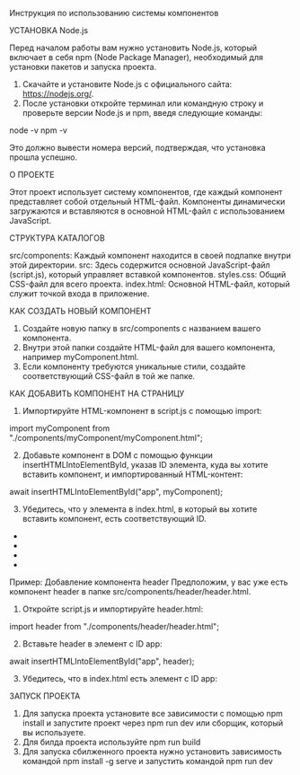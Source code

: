 Инструкция по использованию системы компонентов

УСТАНОВКА Node.js

Перед началом работы вам нужно установить Node.js, который включает в себя npm (Node Package Manager), необходимый для установки пакетов и запуска проекта.

1. Скачайте и установите Node.js с официального сайта: https://nodejs.org/.
2. После установки откройте терминал или командную строку и проверьте версии Node.js и npm, введя следующие команды:

node -v
npm -v

Это должно вывести номера версий, подтверждая, что установка прошла успешно.

О ПРОЕКТЕ

Этот проект использует систему компонентов, где каждый компонент представляет собой отдельный HTML-файл. Компоненты динамически загружаются и вставляются в основной HTML-файл с использованием JavaScript.

СТРУКТУРА КАТАЛОГОВ

src/components: Каждый компонент находится в своей подпапке внутри этой директории.
src: Здесь содержится основной JavaScript-файл (script.js), который управляет вставкой компонентов.
styles.css: Общий CSS-файл для всего проекта.
index.html: Основной HTML-файл, который служит точкой входа в приложение.

КАК СОЗДАТЬ НОВЫЙ КОМПОНЕНТ

1. Создайте новую папку в src/components с названием вашего компонента.
2. Внутри этой папки создайте HTML-файл для вашего компонента, например myComponent.html.
3. Если компоненту требуются уникальные стили, создайте соответствующий CSS-файл в той же папке.

КАК ДОБАВИТЬ КОМПОНЕНТ НА СТРАНИЦУ

1. Импортируйте HTML-компонент в script.js с помощью import:

import myComponent from "./components/myComponent/myComponent.html";

2. Добавьте компонент в DOM с помощью функции insertHTMLIntoElementById, указав ID элемента, куда вы хотите вставить компонент, и импортированный HTML-контент:

await insertHTMLIntoElementById("app", myComponent);

3. Убедитесь, что у элемента в index.html, в который вы хотите вставить компонент, есть соответствующий ID.

-
-
-
-

Пример: Добавление компонента header
Предположим, у вас уже есть компонент header в папке src/components/header/header.html.

1. Откройте script.js и импортируйте header.html:

import header from "./components/header/header.html";

2. Вставьте header в элемент с ID app:

await insertHTMLIntoElementById("app", header);

3. Убедитесь, что в index.html есть элемент с ID app:

<div id="app"></div>

ЗАПУСК ПРОЕКТА

1. Для запуска проекта установите все зависимости с помощью npm install и запустите проект через npm run dev или сборщик, который вы используете.
2. Для билда проекта используйте npm run build
3. Для запуска сбилженного проекта нужно установить зависимость командой npm install -g serve и запустить командой npm run dev
